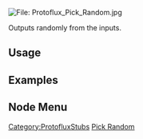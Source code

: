 <languages></languages> <translate> ![File:
Protoflux_Pick_Random.jpg](_Protoflux_Pick_Random.jpg "fig:File: Protoflux_Pick_Random.jpg")

Outputs randomly from the inputs.

## Usage

## Examples

## Node Menu

</translate>

[Category:ProtofluxStubs](Category:ProtofluxStubs "wikilink") [Pick
Random](Category:Protoflux{{#translation:}} "wikilink")
